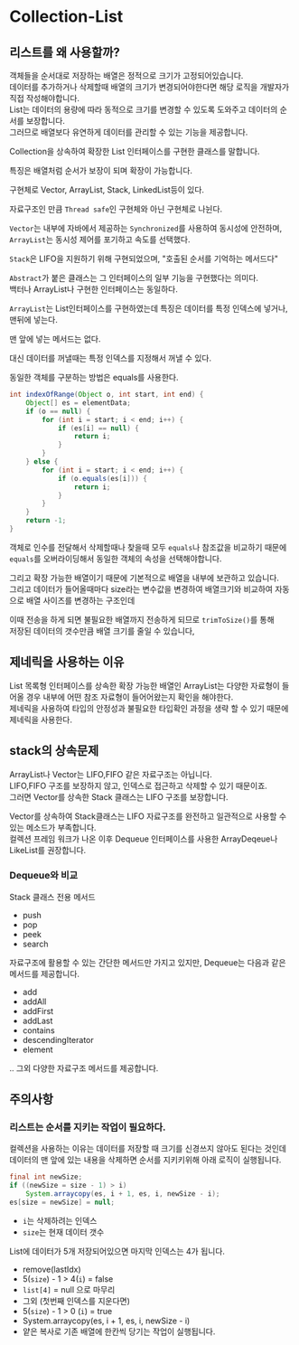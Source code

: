 # Collection-List

## 리스트를 왜 사용할까?
객체들을 순서대로 저장하는 배열은 정적으로 크기가 고정되어있습니다.  
데이터를 추가하거나 삭제할때 배열의 크기가 변경되어야한다면 해당 로직을 개발자가 직접 작성해야합니다.  
List는 데이터의 용량에 따라 동적으로 크기를 변경할 수 있도록 도와주고 데이터의 순서를 보장합니다.  
그러므로 배열보다 유연하게 데이터를 관리할 수 있는 기능을 제공합니다.

Collection을 상속하여 확장한 List 인터페이스를 구현한 클래스를 말합니다.

특징은 배열처럼 순서가 보장이 되며 확장이 가능합니다.

구현체로 Vector, ArrayList, Stack, LinkedList등이 있다.

자료구조인 만큼 `Thread safe`인 구현체와 아닌 구현체로 나뉜다.

`Vector`는 내부에 자바에서 제공하는 `Synchronized`를 사용하여 동시성에 안전하며,
`ArrayList`는 동시성 제어를 포기하고 속도를 선택했다.

`Stack`은 LIFO을 지원하기 위해 구현되었으며, "호출된 순서를 기억하는 메서드다"

`Abstract`가 붙은 클래스는 그 인터페이스의 일부 기능을 구현했다는 의미다.  
백터나 ArrayList나 구현한 인터페이스는 동일하다.

`ArrayList`는 List인터페이스를 구현하였는데 특징은
데이터를 특정 인덱스에 넣거나, 맨뒤에 넣는다.

맨 앞에 넣는 메서드는 없다.

대신 데이터를 꺼낼때는 특정 인덱스를 지정해서 꺼낼 수 있다.

동일한 객체를 구분하는 방법은 equals를 사용한다.
```Java
int indexOfRange(Object o, int start, int end) {
    Object[] es = elementData;
    if (o == null) {
        for (int i = start; i < end; i++) {
            if (es[i] == null) {
                return i;
            }
        }
    } else {
        for (int i = start; i < end; i++) {
            if (o.equals(es[i])) {
                return i;
            }
        }
    }
    return -1;
}
```  

객체로 인수를 전달해서 삭제할때나 찾을때 모두 `equals`나 참조값을 비교하기 때문에
`equals`를 오버라이딩해서 동일한 객체의 속성을 선택해야합니다.

그리고 확장 가능한 배열이기 때문에 기본적으로 배열을 내부에 보관하고 있습니다.  
그리고 데이터가 들어올때마다 size라는 변수값을 변경하여 배열크기와 비교하여 자동으로 배열 사이즈를 변경하는 구조인데

이때 전송을 하게 되면 불필요한 배열까지 전송하게 되므로 `trimToSize()`를 통해  
저장된 데이터의 갯수만큼 배열 크기를 줄일 수 있습니다,

## 제네릭을 사용하는 이유
List 목록형 인터페이스를 상속한 확장 가능한 배열인 ArrayList는 다양한 자료형이 들어올 경우
내부에 어떤 참조 자료형이 들어어왔는지 확인을 해야한다.  
제네릭을 사용하여 타입의 안정성과 불필요한 타입확인 과정을 생략 할 수 있기 때문에
제네릭을 사용한다.  
  
## stack의 상속문제
ArrayList나 Vector는 LIFO,FIFO 같은 자료구조는 아닙니다.  
LIFO,FIFO 구조를 보장하지 않고, 인덱스로 접근하고 삭제할 수 있기 때문이죠.  
그러면 Vector를 상속한 Stack 클래스는 LIFO 구조를 보장합니다.

Vector를 상속하여 Stack클래스는 LIFO 자료구조를 완전하고 일관적으로 사용할 수 있는 메소드가 부족합니다.  
컬렉션 프레임 워크가 나온 이후 Dequeue 인터페이스를 사용한 ArrayDeqeue나 LikeList를 권장합니다.

### Dequeue와 비교
Stack 클래스 전용 메서드
+ push
+ pop
+ peek
+ search

자료구조에 활용할 수 있는 간단한 메서드만 가지고 있지만, Dequeue는 다음과 같은 메서드를 제공합니다.
+ add
+ addAll
+ addFirst
+ addLast
+ contains
+ descendingIterator
+ element

.. 그외 다양한 자료구조 메서드를 제공합니다.

## 주의사항  
### 리스트는 순서를 지키는 작업이 필요하다.
컬렉션을 사용하는 이유는 데이터를 저장할 때 크기를 신경쓰지 않아도 된다는 것인데
데이터의 맨 앞에 있는 내용을 삭제하면 순서를 지키키위해 아래 로직이 실행됩니다.
```Java
final int newSize;
if ((newSize = size - 1) > i)
    System.arraycopy(es, i + 1, es, i, newSize - i);
es[size = newSize] = null;
```  
+ `i`는 삭제하려는 인덱스
+ `size`는 현재 데이터 갯수

List에 데이터가 5개 저장되어있으면 마지막 인덱스는 4가 됩니다.
+ remove(lastIdx)
+ 5(`size`) - 1 > 4(`i`) = false
+ `list[4]` = null 으로 마무리
+ 그외 (첫번째 인덱스를 지운다면)
+ 5(`size`) - 1 > 0 (`i`) = true
+ System.arraycopy(es, i + 1, es, i, newSize - i)
+ 얕은 복사로 기존 배열에 한칸씩 당기는 작업이 실행됩니다.
    
